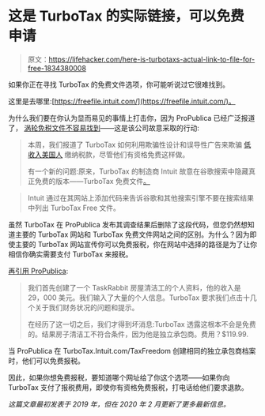 # 这是 TurboTax 的实际链接，可以免费申请

> 原文：<https://lifehacker.com/here-is-turbotaxs-actual-link-to-file-for-free-1834380008>

如果你正在寻找 TurboTax 的免费文件选项，你可能听说过它很难找到。



这里是去哪里:[https://freefile.intuit.com/](https://freefile.intuit.com/)。

为什么我们要在你认为显而易见的事情上打击你，因为 ProPublica 已经广泛报道了， [涡轮免税文件不容易找到](https://www.propublica.org/article/turbotax-deliberately-hides-its-free-file-page-from-search-engines)——这是该公司故意采取的行动:

> 本周，我们报道了 TurboTax 如何利用欺骗性设计和误导性广告来欺骗 [低收入美国人](https://www.propublica.org/article/here-are-your-stories-of-being-tricked-into-paying-by-turbotax-you-often-need-the-money) 缴纳税款，尽管他们有资格免费这样做。
> 
> 有一个新的问题:原来，TurboTax 的制造商 Intuit 故意在谷歌搜索中隐藏真正免费的版本——TurboTax 免费文件[。](https://turbotax.intuit.com/taxfreedom/)

> Intuit 通过在其网站上添加代码来告诉谷歌和其他搜索引擎不要在搜索结果中列出 TurboTax Free 文件。

虽然 TurboTax 在 ProPublica 发布其调查结果后删除了这段代码，但您仍然想知道主要的 TurboTax 网站和 TurboTax 免费文件网站之间的区别。为什么？因为即使主要的 TurboTax 网站宣传你可以免费报税，你在网站中选择的路径是为了让你相信你确实需要支付 TurboTax 来报税。

[再引用 ProPublica](https://www.propublica.org/article/turbotax-just-tricked-you-into-paying-to-file-your-taxes):

> 我们首先创建了一个 TaskRabbit 房屋清洁工的个人资料，他的收入是 29，000 美元。我们输入了大量的个人信息。TurboTax 要求我们点击十几个关于我们财务状况的问题和提示。
> 
> 在经历了这一切之后，我们才得到坏消息:TurboTax 透露这根本不会是免费的。结果房子清洁工不符合条件，因为他是独立承包商。费用？$119.99.

当 ProPublica 在 TurboTax.Intuit.com/TaxFreedom 创建相同的独立承包商档案时，他们可以免费报税。

因此，如果你想免费报税，要知道哪个网址给了你这个选项——如果你向 TurboTax 支付了报税费用，即使你有资格免费报税，打电话给他们要求退款。

*这篇文章最初发表于 2019 年，但在 2020 年 2 月更新了更多最新信息。*
